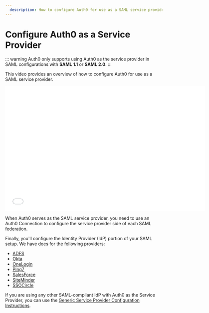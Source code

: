 ```yaml
---
  description: How to configure Auth0 for use as a SAML service provider
---
```


# Configure Auth0 as a Service Provider

::: warning
Auth0 only supports using Auth0 as the service provider in SAML configurations with **SAML 1.1** or **SAML 2.0**.
:::

This video provides an overview of how to configure Auth0 for use as a SAML service provider.

<iframe src="//fast.wistia.net/embed/iframe/2xrll0d056" allowtransparency="true" frameborder="0" scrolling="no" class="wistia_embed" name="wistia_embed" allowfullscreen width="640" height="400"></iframe>
<script src="//fast.wistia.net/assets/external/E-v1.js" async></script>

When Auth0 serves as the SAML service provider, you need to use an Auth0 Connection to configure the service provider side of each SAML federation.

Finally, you'll configure the Identity Provider (IdP) portion of your SAML setup. We have docs for the following providers:

* [ADFS](/adfs)
* [Okta](/okta)
* [OneLogin](/onelogin)
* [Ping7](/ping7)
* [SalesForce](/saml/identity-providers/salesforce)
* [SiteMinder](/siteminder)
* [SSOCircle](/ssocircle)

If you are using any other SAML-compliant IdP with Auth0 as the Service Provider, you can use the [Generic Service Provider Configuration Instructions](/saml-sp-generic).
